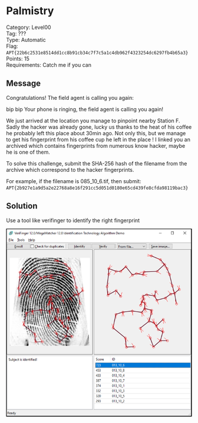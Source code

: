 # Palmistry

Category: Level00  
Tag: ???  
Type: Automatic  
Flag: `APT{22b6c2531e8514dd1cc8b91cb34c7f7c5a1c4db962f4323254dc6297fb4b65a3}`  
Points: 15  
Requirements: Catch me if you can

## Message

Congratulations! The field agent is calling you again:

bip bip Your phone is ringing, the field agent is calling you again!

We just arrived at the location you manage to pinpoint nearby Station F. Sadly the hacker was already gone, lucky us thanks to the heat of his coffee he probably left this place about 30min ago. Not only this, but we manage to get his fingerprint from his coffee cup he left in the place ! I linked you an archived which contains fingerprints from numerous know hacker, maybe he is one of them.

To solve this challenge, submit the SHA-256 hash of the filename from the archive which correspond to the hacker fingerprints.

For example, if the filename is 085_10_6.tif, then submit: 
`APT{2b927e1a9d5a2e22768a8e16f291cc5d051d0180e65cd439fe8cfda98119bac3}`

## Solution

Use a tool like verifinger to identify the right fingerprint

![verifinger](verifinger.png)
